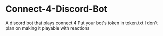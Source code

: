 # Connect-4-Discord-Bot
A discord bot that plays connect 4
Put your bot's token in token.txt
I don't plan on making it playable with reactions
